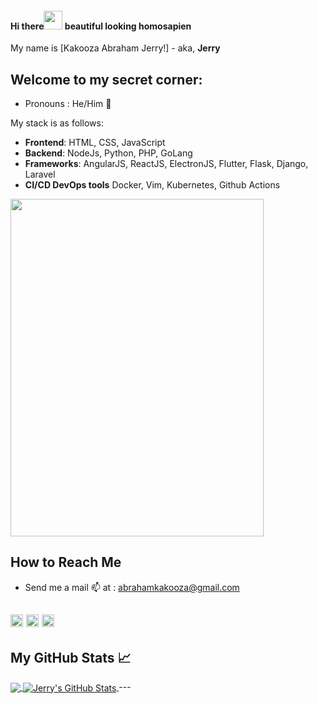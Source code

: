 #### Hi there<img src="https://raw.githubusercontent.com/MartinHeinz/MartinHeinz/master/wave.gif" width="30px"> beautiful looking homosapien
My name is [Kakooza Abraham Jerry!] - aka, **Jerry**

## Welcome to my secret corner:
* Pronouns : He/Him :man:

My stack is as follows:
* **Frontend**: HTML, CSS, JavaScript
* **Backend**: NodeJs, Python, PHP, GoLang
* **Frameworks**: AngularJS, ReactJS, ElectronJS, Flutter, Flask, Django, Laravel
* **CI/CD DevOps tools** Docker, Vim, Kubernetes, Github Actions
<img src="https://res.cloudinary.com/dkfj0v8ow/image/upload/v1599156615/WhatsApp_Image_2020-08-29_at_09.24.09_zkjox7.jpg" width="405" height="540" />


## How to Reach Me
* Send me a mail :mailbox: at : abrahamkakooza@gmail.com

[<img src='https://cdn.jsdelivr.net/npm/simple-icons@3.0.1/icons/linkedin.svg' alt='linkedin' height='20'>](https://www.linkedin.com/in/kakooza-jerry-916481b1/) [<img src='https://cdn.jsdelivr.net/npm/simple-icons@3.0.1/icons/instagram.svg' alt='instagram' height='20'>](https://www.instagram.com/the_ayahuasca_/) [<img src='https://cdn.jsdelivr.net/npm/simple-icons@3.0.1/icons/twitter.svg' alt='twitter' height='20'>](https://twitter.com/KakoozaJerry) 
---

## My GitHub Stats &#x1f4c8;

<a href="https://github.com/KakoozaJerry">
  <img align="center" src="https://github-readme-stats.vercel.app/api/top-langs/?username=kakoozajerry&hide=java,html&title_color=ffffff&text_color=c9cacc&icon_color=2bbc8a&bg_color=1d1f21" />
</a>
<a href="https://github.com/KakoozaJerry">
  <img align="center" src="https://github-readme-stats.vercel.app/api?username=kakoozajerry&show_icons=true&line_height=27&count_private=true&title_color=ffffff&text_color=c9cacc&icon_color=2bbc8a&bg_color=1d1f21" alt="Jerry's GitHub Stats" />
</a>
---

<!--
**KakoozaJerry/KakoozaJerry** is a ✨ _special_ ✨ repository because its `README.md` (this file) appears on your GitHub profile.

Here are some ideas to get you started:

- 🔭 I’m currently working on ...
- 🌱 I’m currently learning ...
- 👯 I’m looking to collaborate on ...
- 🤔 I’m looking for help with ...
- 💬 Ask me about ...
- 📫 How to reach me: ...
- 😄 Pronouns: ...
- ⚡ Fun fact: ...
-->
